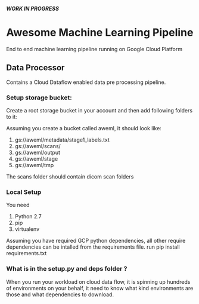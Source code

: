 ***WORK IN PROGRESS***

# Awesome Machine Learning Pipeline
End to end machine learning pipeline running on Google Cloud Platform

## Data Processor
Contains a Cloud Dataflow enabled data pre processing pipeline.

### Setup storage bucket:
Create a root storage bucket in your account and then add following folders to it:

Assuming you create a bucket called aweml, it should look like:

1. gs://aweml/metadata/stage1_labels.txt
2. gs://aweml/scans/
3. gs://aweml/output
4. gs://aweml/stage
5. gs://aweml/tmp

The scans folder should contain dicom scan folders

### Local Setup
You need 
1. Python 2.7
2. pip
3. virtualenv

Assuming you have required GCP python dependencies, all other require dependencies can be intalled from the requirements file.
run pip install requirements.txt

### What is in the setup.py and deps folder ?
When you run your workload on cloud data flow, it is spinning up hundreds of environments on your behalf, it need to know what kind environments are those and what dependencies to download.
